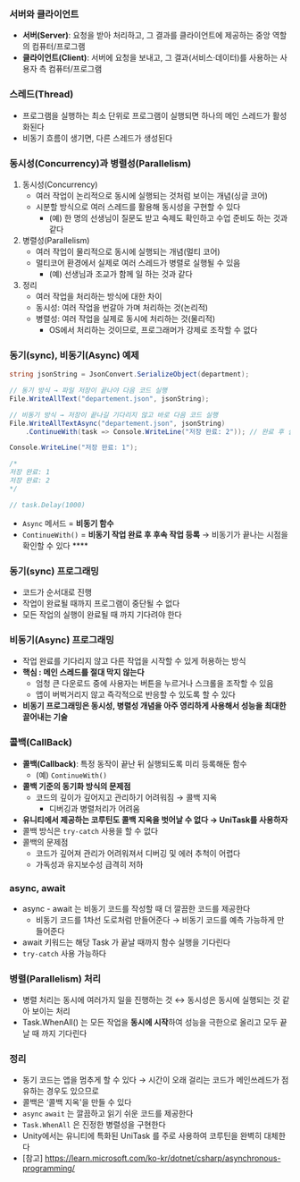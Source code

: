 ### 서버와 클라이언트

- **서버(Server)**: 요청을 받아 처리하고, 그 결과를 클라이언트에 제공하는 중앙 역할의 컴퓨터/프로그램
- **클라이언트(Client)**: 서버에 요청을 보내고, 그 결과(서비스·데이터)를 사용하는 사용자 측 컴퓨터/프로그램

### 스레드(Thread)

- 프로그램을 실행하는 최소 단위로 프로그램이 실행되면 하나의 메인 스레드가 활성화된다
- 비동기 흐름이 생기면, 다른 스레드가 생성된다

### 동시성(Concurrency)과 병렬성(Parallelism)

1. 동시성(Concurrency)
    - 여러 작업이 논리적으로 동시에 실행되는 것처럼 보이는 개념(싱글 코어)
    - 시분할 방식으로 여러 스레드를 활용해 동시성을 구현할 수 있다
        - (예) 한 명의 선생님이 질문도 받고 숙제도 확인하고 수업 준비도 하는 것과 같다
2. 병렬성(Parallelism)
    - 여러 작업이 물리적으로 동시에 실행되는 개념(멀티 코어)
    - 멀티코어 환경에서 실제로 여러 스레드가 병렬로 실행될 수 있음
        - (예) 선생님과 조교가 함께 일 하는 것과 같다
3. 정리
    - 여러 작업을 처리하는 방식에 대한 차이
    - 동시성: 여러 작업을 번갈아 가며 처리하는 것(논리적)
    - 병렬성: 여러 작업을 실제로 동시에 처리하는 것(물리적)
        - OS에서 처리하는 것이므로, 프로그래머가 강제로 조작할 수 없다

### 동기(sync), 비동기(Async) 예제

```csharp
string jsonString = JsonConvert.SerializeObject(department);

// 동기 방식 → 파일 저장이 끝나야 다음 코드 실행
File.WriteAllText("departement.json", jsonString);

// 비동기 방식 → 저장이 끝나길 기다리지 않고 바로 다음 코드 실행
File.WriteAllTextAsync("departement.json", jsonString)
    .ContinueWith(task => Console.WriteLine("저장 완료: 2")); // 완료 후 실행

Console.WriteLine("저장 완료: 1");

/*
저장 완료: 1
저장 완료: 2
*/

// task.Delay(1000)
```

- `Async` 메서드 = **비동기 함수**
- `ContinueWith()` = **비동기 작업 완료 후 후속 작업 등록** → 비동기가 끝나는 시점을 확인할 수 있다 ****

### 동기(sync) 프로그래밍

- 코드가 순서대로 진행
- 작업이 완료될 때까지 프로그램이 중단될 수 없다
- 모든 작업의 실행이 완료될 때 까지 기다려야 한다

### 비동기(Async) 프로그래밍

- 작업 완료를 기다리지 않고 다른 작업을 시작할 수 있게 허용하는 방식
- **핵심 : 메인 스레드를 절대 막지 않는다**
    - 엄청 큰 다운로드 중에 사용자는 버튼을 누르거나 스크롤을 조작할 수 있음
    - 앱이 버벅거리지 않고 즉각적으로 반응할 수 있도록 할 수 있다
- **비동기 프로그래밍은 동시성, 병렬성 개념을 아주 영리하게 사용해서 성능을 최대한 끌어내는 기술**

### 콜백(CallBack)

- **콜백(Callback)**: 특정 동작이 끝난 뒤 실행되도록 미리 등록해둔 함수
    - (예) `ContinueWith()`
- **콜백 기준의 동기화 방식의 문제점**
    - 코드의 깊이가 깊어지고 관리하기 어려워짐 → 콜백 지옥
        - 디버깅과 병렬처리가 어려움
- **유니티에서 제공하는 코루틴도 콜백 지옥을 벗어날 수 없다 → UniTask를 사용하자**
- 콜백 방식은 `try-catch` 사용을 할 수 없다
- 콜백의 문제점
    - 코드가 깊어져 관리가 어려워져서 디버깅 및 에러 추척이 어렵다
    - 가독성과 유지보수성 급격히 저하

### async, await

- async - await 는 비동기 코드를 작성할 때 더 깔끔한 코드를 제공한다
    - 비동기 코드를 1차선 도로처럼 만들어준다 → 비동기 코드를 예측 가능하게 만들어준다
- await 키워드는 해당 Task 가 끝날 때까지 함수 실행을 기다린다
- `try-catch` 사용 가능하다

### 병렬(Parallelism) 처리

- 병렬 처리는 동시에 여러가지 일을 진행하는 것 ↔ 동시성은 동시에 실행되는 것 같아 보이는 처리
- Task.WhenAll() 는 모든 작업을 **동시에 시작**하여 성능을 극한으로 올리고 모두 끝날 때 까지 기다린다

### 정리

- 동기 코드는 앱을 멈추게 할 수 있다 → 시간이 오래 걸리는 코드가 메인쓰레드가 점유하는 경우도 있으므로
- 콜백은 ‘콜백 지옥'을 만들 수 있다
- `async` `await` 는 깔끔하고 읽기 쉬운 코드를 제공한다
- `Task.WhenAll` 은 진정한 병렬성을 구현한다
- Unity에서는 유니티에 특화된 UniTask 를 주로 사용하여 코루틴을 완벽히 대체한다
- [참고] https://learn.microsoft.com/ko-kr/dotnet/csharp/asynchronous-programming/
